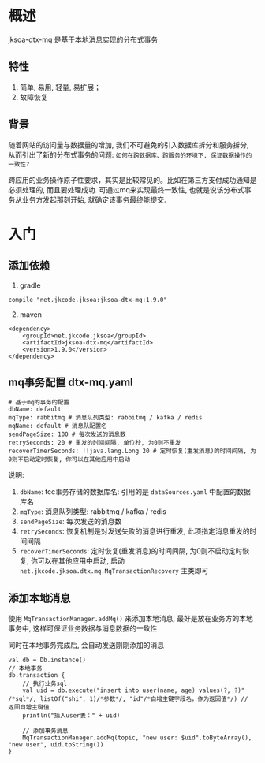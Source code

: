 
# 概述
jksoa-dtx-mq 是基于本地消息实现的分布式事务

## 特性
1. 简单, 易用, 轻量, 易扩展；
2. 故障恢复

## 背景
随着网站的访问量与数据量的增加, 我们不可避免的引入数据库拆分和服务拆分, 从而引出了新的分布式事务的问题:
`如何在跨数据库、跨服务的环境下, 保证数据操作的一致性?`

跨应用的业务操作原子性要求，其实是比较常见的。比如在第三方支付成功通知是必须处理的, 而且要处理成功. 可通过mq来实现最终一致性, 也就是说该分布式事务从业务方发起那刻开始, 就确定该事务最终能提交.

# 入门
## 添加依赖
1. gradle
```
compile "net.jkcode.jksoa:jksoa-dtx-mq:1.9.0"
```

2. maven
```
<dependency>
    <groupId>net.jkcode.jksoa</groupId>
    <artifactId>jksoa-dtx-mq</artifactId>
    <version>1.9.0</version>
</dependency>
```

## mq事务配置 dtx-mq.yaml

```
# 基于mq的事务的配置
dbName: default
mqType: rabbitmq # 消息队列类型: rabbitmq / kafka / redis
mqName: default # 消息队配置名
sendPageSize: 100 # 每次发送的消息数
retrySeconds: 20 # 重发的时间间隔, 单位秒, 为0则不重发
recoverTimerSeconds: !!java.lang.Long 20 # 定时恢复(重发消息)的时间间隔, 为0则不启动定时恢复, 你可以在其他应用中启动
```

说明:
1. `dbName`: tcc事务存储的数据库名: 引用的是 `dataSources.yaml` 中配置的数据库名
2. `mqType`: 消息队列类型: rabbitmq / kafka / redis
3. `sendPageSize`: 每次发送的消息数
4. `retrySeconds`: 恢复机制是对发送失败的消息进行重发, 此项指定消息重发的时间间隔
5. `recoverTimerSeconds`: 定时恢复(重发消息)的时间间隔, 为0则不启动定时恢复, 你可以在其他应用中启动, 启动`net.jkcode.jksoa.dtx.mq.MqTransactionRecovery` 主类即可

## 添加本地消息
使用 `MqTransactionManager.addMq()` 来添加本地消息, 最好是放在业务方的本地事务中, 这样可保证业务数据与消息数据的一致性

同时在本地事务完成后, 会自动发送刚刚添加的消息
```
val db = Db.instance()
// 本地事务
db.transaction {
    // 执行业务sql
    val uid = db.execute("insert into user(name, age) values(?, ?)" /*sql*/, listOf("shi", 1)/*参数*/, "id"/*自增主键字段名，作为返回值*/) // 返回自增主键值
    println("插入user表：" + uid)

    // 添加事务消息
    MqTransactionManager.addMq(topic, "new user: $uid".toByteArray(), "new user", uid.toString())
}
```